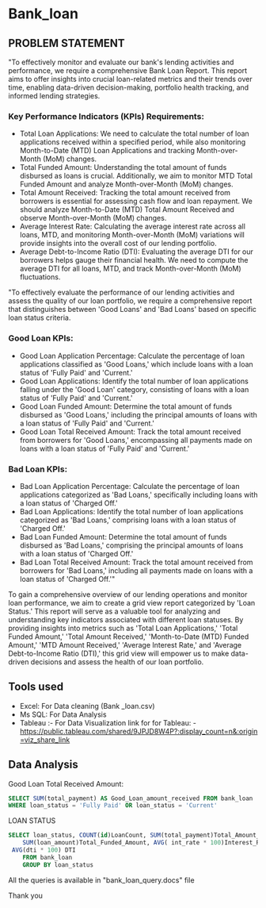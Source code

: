 # Bank_loan

## PROBLEM STATEMENT

"To effectively monitor and evaluate our bank's lending activities and performance, we require a comprehensive Bank Loan Report. This report aims to offer insights into crucial loan-related metrics and their trends over time, enabling data-driven decision-making, portfolio health tracking, and informed lending strategies.

### Key Performance Indicators (KPIs) Requirements:

- Total Loan Applications: We need to calculate the total number of loan applications received within a specified period, while also monitoring Month-to-Date (MTD) Loan Applications and tracking Month-over-Month (MoM) changes.
- Total Funded Amount: Understanding the total amount of funds disbursed as loans is crucial. Additionally, we aim to monitor MTD Total Funded Amount and analyze Month-over-Month (MoM) changes.
- Total Amount Received: Tracking the total amount received from borrowers is essential for assessing cash flow and loan repayment. We should analyze Month-to-Date (MTD) Total Amount Received and observe Month-over-Month (MoM) changes.
- Average Interest Rate: Calculating the average interest rate across all loans, MTD, and monitoring Month-over-Month (MoM) variations will provide insights into the overall cost of our lending portfolio.
- Average Debt-to-Income Ratio (DTI): Evaluating the average DTI for our borrowers helps gauge their financial health. We need to compute the average DTI for all loans, MTD, and track Month-over-Month (MoM) fluctuations.

"To effectively evaluate the performance of our lending activities and assess the quality of our loan portfolio, we require a comprehensive report that distinguishes between 'Good Loans' and 'Bad Loans' based on specific loan status criteria.

### Good Loan KPIs:

- Good Loan Application Percentage: Calculate the percentage of loan applications classified as 'Good Loans,' which include loans with a loan status of 'Fully Paid' and 'Current.'
- Good Loan Applications: Identify the total number of loan applications falling under the 'Good Loan' category, consisting of loans with a loan status of 'Fully Paid' and 'Current.'
- Good Loan Funded Amount: Determine the total amount of funds disbursed as 'Good Loans,' including the principal amounts of loans with a loan status of 'Fully Paid' and 'Current.'
- Good Loan Total Received Amount: Track the total amount received from borrowers for 'Good Loans,' encompassing all payments made on loans with a loan status of 'Fully Paid' and 'Current.'

### Bad Loan KPIs:

- Bad Loan Application Percentage: Calculate the percentage of loan applications categorized as 'Bad Loans,' specifically including loans with a loan status of 'Charged Off.'
- Bad Loan Applications: Identify the total number of loan applications categorized as 'Bad Loans,' comprising loans with a loan status of 'Charged Off.'
- Bad Loan Funded Amount: Determine the total amount of funds disbursed as 'Bad Loans,' comprising the principal amounts of loans with a loan status of 'Charged Off.'
- Bad Loan Total Received Amount: Track the total amount received from borrowers for 'Bad Loans,' including all payments made on loans with a loan status of 'Charged Off.'"

To gain a comprehensive overview of our lending operations and monitor loan performance, we aim to create a grid view report categorized by 'Loan Status.' This report will serve as a valuable tool for analyzing and understanding key indicators associated with different loan statuses. By providing insights into metrics such as 'Total Loan Applications,' 'Total Funded Amount,' 'Total Amount Received,' 'Month-to-Date (MTD) Funded Amount,' 'MTD Amount Received,' 'Average Interest Rate,' and 'Average Debt-to-Income Ratio (DTI),' this grid view will empower us to make data-driven decisions and assess the health of our loan portfolio.


## Tools used 
- Excel: For Data cleaning (Bank _loan.csv)
- Ms SQL: For Data Analysis
- Tableau :- For Data Visualization
  link for for Tableau: - https://public.tableau.com/shared/9JPJD8W4P?:display_count=n&:origin=viz_share_link

## Data Analysis 

Good Loan Total Received Amount: 
```sql
SELECT SUM(total_payment) AS Good_Loan_amount_received FROM bank_loan
WHERE loan_status = 'Fully Paid' OR loan_status = 'Current'
```
LOAN STATUS
```sql	
SELECT loan_status, COUNT(id)LoanCount, SUM(total_payment)Total_Amount_Received, 
	SUM(loan_amount)Total_Funded_Amount, AVG( int_rate * 100)Interest_Rate,
 AVG(dti * 100) DTI
    FROM bank_loan
    GROUP BY loan_status
```
All the queries is available in "bank_loan_query.docs" file 

Thank you 

